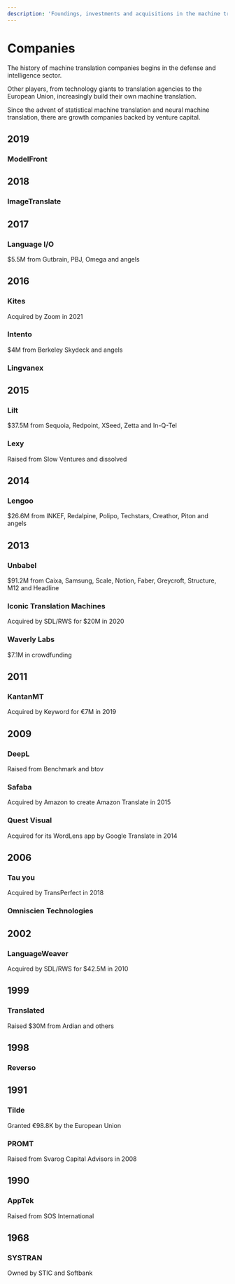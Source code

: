 ```yaml
---
description: 'Foundings, investments and acquisitions in the machine translation space'
---
```


# Companies

The history of machine translation companies begins in the defense and intelligence sector.

Other players, from technology giants to translation agencies to the European Union, increasingly build their own machine translation.

Since the advent of statistical machine translation and neural machine translation, there are growth companies backed by venture capital.

## 2019

### ModelFront


## 2018

### ImageTranslate


## 2017

### Language I/O

$5.5M from Gutbrain, PBJ, Omega and angels


## 2016

### Kites
Acquired by Zoom in 2021

### Intento

$4M from Berkeley Skydeck and angels

### Lingvanex


## 2015

### Lilt

$37.5M from Sequoia, Redpoint, XSeed, Zetta and In-Q-Tel

### Lexy

Raised from Slow Ventures and dissolved


## 2014

### Lengoo

$26.6M from INKEF, Redalpine, Polipo, Techstars, Creathor, Piton and angels


## 2013

### Unbabel

$91.2M from Caixa, Samsung, Scale, Notion, Faber, Greycroft, Structure, M12 and Headline

### Iconic Translation Machines

Acquired by SDL/RWS for $20M in 2020

### Waverly Labs

$7.1M in crowdfunding


## 2011

### KantanMT

Acquired by Keyword for €7M in 2019


## 2009

### DeepL

Raised from Benchmark and btov

### Safaba

Acquired by Amazon to create Amazon Translate in 2015

### Quest Visual

Acquired for its WordLens app by Google Translate in 2014


## 2006

### Tau you

Acquired by TransPerfect in 2018

### Omniscien Technologies


## 2002

### LanguageWeaver

Acquired by SDL/RWS for $42.5M in 2010


## 1999

### Translated
Raised $30M from Ardian and others


## 1998

### Reverso


## 1991

### Tilde

Granted €98.8K by the European Union

### PROMT

Raised from Svarog Capital Advisors in 2008


## 1990

### AppTek

Raised from SOS International


## 1968

### SYSTRAN

Owned by STIC and Softbank
